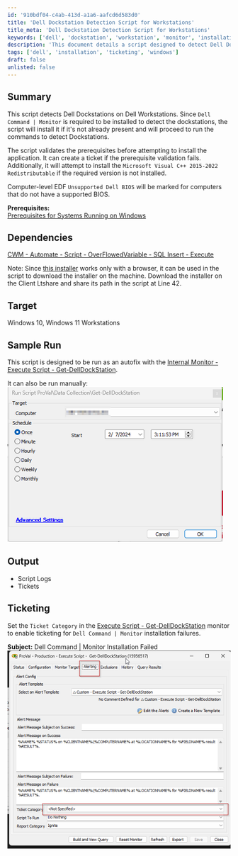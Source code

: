 ```yaml
---
id: '910bdf04-c4ab-413d-a1a6-aafcd6d583d0'
title: 'Dell Dockstation Detection Script for Workstations'
title_meta: 'Dell Dockstation Detection Script for Workstations'
keywords: ['dell', 'dockstation', 'workstation', 'monitor', 'installation', 'ticketing']
description: 'This document details a script designed to detect Dell Dockstations on Dell Workstations. It includes prerequisites validation, installation of necessary components, and ticket creation for installation failures. The script ensures that the required software is installed and provides output logs and ticketing capabilities for monitoring. Ideal for use in Windows 10 and Windows 11 environments.'
tags: ['dell', 'installation', 'ticketing', 'windows']
draft: false
unlisted: false
---
```


## Summary

This script detects Dell Dockstations on Dell Workstations. Since `Dell Command | Monitor` is required to be installed to detect the dockstations, the script will install it if it's not already present and will proceed to run the commands to detect Dockstations.

The script validates the prerequisites before attempting to install the application. It can create a ticket if the prerequisite validation fails. Additionally, it will attempt to install the `Microsoft Visual C++ 2015-2022 Redistributable` if the required version is not installed.

Computer-level EDF `Unsupported Dell BIOS` will be marked for computers that do not have a supported BIOS.

**Prerequisites:**  
[Prerequisites for Systems Running on Windows](https://www.dell.com/support/manuals/en-us/command-monitor/dellcommandmonitor_rn/prerequisites-for-systems-running-on-windows?guid=guid-aa49b007-8eb3-496b-851b-d2131a8c74b6&lang=en-us)

## Dependencies

[CWM - Automate - Script - OverFlowedVariable - SQL Insert - Execute](<./OverFlowedVariable - SQL Insert - Execute.md>)  

Note: Since [this installer](https://dl.dell.com/FOLDER11078318M/1/Dell-Command-Monitor_KF06N_WIN_10.10.1.13_A00.EXE) works only with a browser, it can be used in the script to download the installer on the machine. Download the installer on the Client Ltshare and share its path in the script at Line 42.

## Target

Windows 10, Windows 11 Workstations

## Sample Run

This script is designed to be run as an autofix with the [Internal Monitor - Execute Script - Get-DellDockStation](<../monitors/Execute Script - Get-DellDockStation.md>).  

It can also be run manually:  
![Sample Run](../../../static/img/Get-DellDockStation/image_1.png)

## Output

- Script Logs
- Tickets

## Ticketing

Set the `Ticket Category` in the [Execute Script - Get-DellDockStation](<../monitors/Execute Script - Get-DellDockStation.md>) monitor to enable ticketing for `Dell Command | Monitor` installation failures.  

**Subject:** Dell Command | Monitor Installation Failed  
![Ticket Example](../../../static/img/Get-DellDockStation/image_2.png)

